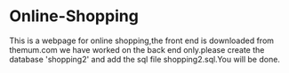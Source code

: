 # Online-Shopping
This is a webpage for online shopping,the front end is downloaded from themum.com we have worked on the back end only.please create the database 'shopping2' and add the sql file shopping2.sql.You will be done.
